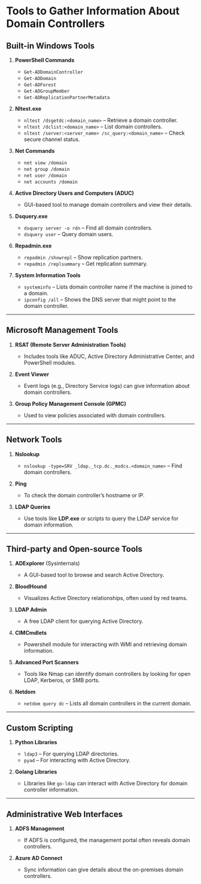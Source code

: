 
# Tools to Gather Information About Domain Controllers

## **Built-in Windows Tools**
1. **PowerShell Commands**
   - `Get-ADDomainController`
   - `Get-ADDomain`
   - `Get-ADForest`
   - `Get-ADGroupMember`
   - `Get-ADReplicationPartnerMetadata`

2. **Nltest.exe**
   - `nltest /dsgetdc:<domain_name>` – Retrieve a domain controller.
   - `nltest /dclist:<domain_name>` – List domain controllers.
   - `nltest /server:<server_name> /sc_query:<domain_name>` – Check secure channel status.

3. **Net Commands**
   - `net view /domain`
   - `net group /domain`
   - `net user /domain`
   - `net accounts /domain`

4. **Active Directory Users and Computers (ADUC)**
   - GUI-based tool to manage domain controllers and view their details.

5. **Dsquery.exe**
   - `dsquery server -o rdn` – Find all domain controllers.
   - `dsquery user` – Query domain users.

6. **Repadmin.exe**
   - `repadmin /showrepl` – Show replication partners.
   - `repadmin /replsummary` – Get replication summary.

7. **System Information Tools**
   - `systeminfo` – Lists domain controller name if the machine is joined to a domain.
   - `ipconfig /all` – Shows the DNS server that might point to the domain controller.

---

## **Microsoft Management Tools**
1. **RSAT (Remote Server Administration Tools)**
   - Includes tools like ADUC, Active Directory Administrative Center, and PowerShell modules.

2. **Event Viewer**
   - Event logs (e.g., Directory Service logs) can give information about domain controllers.

3. **Group Policy Management Console (GPMC)**
   - Used to view policies associated with domain controllers.

---

## **Network Tools**
1. **Nslookup**
   - `nslookup -type=SRV _ldap._tcp.dc._msdcs.<domain_name>` – Find domain controllers.

2. **Ping**
   - To check the domain controller’s hostname or IP.

3. **LDAP Queries**
   - Use tools like **LDP.exe** or scripts to query the LDAP service for domain information.

---

## **Third-party and Open-source Tools**
1. **ADExplorer** (Sysinternals)
   - A GUI-based tool to browse and search Active Directory.

2. **BloodHound**
   - Visualizes Active Directory relationships, often used by red teams.

3. **LDAP Admin**
   - A free LDAP client for querying Active Directory.

4. **CIMCmdlets**
   - Powershell module for interacting with WMI and retrieving domain information.

5. **Advanced Port Scanners**
   - Tools like Nmap can identify domain controllers by looking for open LDAP, Kerberos, or SMB ports.

6. **Netdom**
   - `netdom query dc` – Lists all domain controllers in the current domain.

---

## **Custom Scripting**
1. **Python Libraries**
   - `ldap3` – For querying LDAP directories.
   - `pyad` – For interacting with Active Directory.

2. **Golang Libraries**
   - Libraries like `go-ldap` can interact with Active Directory for domain controller information.

---

## **Administrative Web Interfaces**
1. **ADFS Management**
   - If ADFS is configured, the management portal often reveals domain controllers.

2. **Azure AD Connect**
   - Sync information can give details about the on-premises domain controllers.
